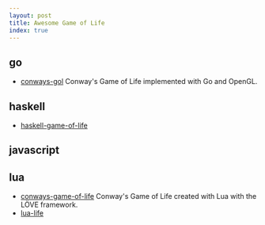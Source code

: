 ```yaml
---
layout: post
title: Awesome Game of Life
index: true
---
```


## go
* [conways-gol](https://github.com/KyleBanks/conways-gol)
Conway's Game of Life implemented with Go and OpenGL.

## haskell
* [haskell-game-of-life](https://github.com/ghulette/haskell-game-of-life)

## javascript

## lua
* [conways-game-of-life](https://github.com/gleb-kosteiko/conways-game-of-life)
Conway's Game of Life created with Lua with the LÖVE framework.
* [lua-life](https://github.com/fralonra/lua-life)